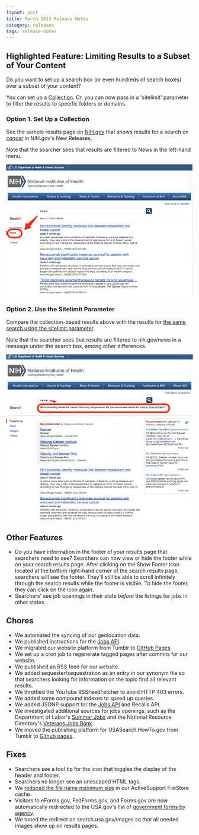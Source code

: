 ```yaml
---
layout: post
title: March 2013 Release Notes
category: releases
tags: release-notes
---
```


## Highlighted Feature: Limiting Results to a Subset of Your Content

Do you want to set up a search box (or even hundreds of search boxes) over a subset of your content?

You can set up a [Collection](/manual/collections.html). Or, you can now pass in a 'sitelimit' parameter to filter the results to specific folders or domains.

### Option 1. Set Up a Collection

See the sample results page on [NIH.gov](http://www.nih.gov) that shows results for a search on [*cancer*](http://search.nih.gov/search/docs?affiliate=nih&dc=565&query=cancer) in NIH.gov's New Releases.

Note that the searcher sees that results are filtered to News in the left-hand menu.

![Collection-based search results for cancer in NIH.gov news releases](/img/nih-collection.png)

### Option 2. Use the Sitelimit Parameter

Compare the collection-based results above with the results for [the same search using the sitelimit parameter](http://search.usa.gov/search?affiliate=nih&query=cancer&sitelimit=nih.gov/news).

Note that the searcher sees that results are filtered to nih.gov/news in a message under the search box, among other differences.

![Sitelimit-based search results for cancer in NIH.gov news releases](/img/nih-sitelimit.png)

## Other Features

* Do you have information in the footer of your results page that searchers need to see? Searchers can now view or hide the footer while on your search results page. After clicking on the Show Footer icon located at the bottom right-hand corner of the search results page, searchers will see the footer. They'll still be able to scroll infinitely through the search results while the footer is visible. To hide the footer, they can click on the icon again.
* Searchers' see job openings in their state *before* the listings for jobs in other states.

## Chores

* We automated the syncing of our geolocation data.
* We published instructions for the [Jobs API](/developer/jobs.html).
* We migrated our website platform from Tumblr to [GitHub Pages](http://pages.github.com).
* We set up a cron job to regenerate tagged pages after commits for our website.
* We published an RSS feed for our website.
* We added sequester/sequestration as an entry in our synonym file so that searchers looking for information on the topic find all relevant results.
* We throttled the YouTube RSSFeedFetcher to avoid HTTP 403 errors.
* We added some compound indexes to speed up queries.
* We added JSONP support for the [Jobs API](/developer/jobs.html) and Recalls API.
* We investigated additional sources for jobs openings, such as the Department of Labor's [Summer Jobs](http://developer.dol.gov/DOL-SUMMERJOBS-SERVICE.htm) and the National Resource Directory's [Veterans Jobs Bank](https://www.nrd.gov/home/api/veterans_job_search).
* We moved the publishing platform for USASearch.HowTo.gov from Tumblr to [Github pages](http://pages.github.com).

## Fixes

* Searchers see a tool tip for the icon that toggles the display of the header and footer.
* Searchers no longer see an unescaped HTML tags.
* We [reduced the file name maximum size](https://github.com/rails/rails/pull/4911) in our ActiveSupport FileStore cache.
* Visitors to eForms.gov, FedForms.gov, and Forms.gov are now automatically redirected to the USA.gov's list of [government forms by agency](https://www.usa.gov/Topics/Reference-Shelf/forms.shtml).
* We tuned the redirect on search.usa.gov/images so that all needed images show up on results pages.